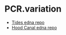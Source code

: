 # PCR.variation

 * [Tides edna repo](https://github.com/invertdna/eDNA_Tides)
 * [Hood Canal edna repo](https://github.com/ramongallego/eDNA.and.Ocean.Acidification.Gallego.et.al.2020)
